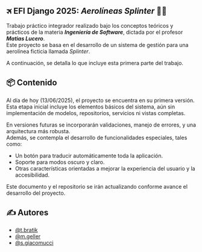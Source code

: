 ## 🛪 EFI Django 2025: *Aerolíneas Splinter* 🧑‍✈️

Trabajo práctico integrador realizado bajo los conceptos teóricos y prácticos de la materia **_Ingeniería de Software_**, dictada por el profesor **_Matias Lucero_**.  
Este proyecto se basa en el desarrollo de un sistema de gestión para una aerolínea ficticia llamada *Splinter*.

A continuación, se detalla lo que incluye esta primera parte del trabajo.

## 📦 Contenido 

Al día de hoy (13/06/2025), el proyecto se encuentra en su primera versión. Esta etapa inicial incluye los elementos básicos del sistema, aún sin implementación de modelos, repositorios, servicios ni vistas completas.

En versiones futuras se incorporarán validaciones, manejo de errores, y una arquitectura más robusta.  
Además, se contempla el desarrollo de funcionalidades especiales, tales como:

- Un botón para traducir automáticamente toda la aplicación.
- Soporte para modos oscuro y claro.
- Otras características orientadas a mejorar la experiencia del usuario y la accesibilidad.

Este documento y el repositorio se irán actualizando conforme avance el desarrollo del proyecto.

## ✍️ Autores 

- [@t.bratik](https://github.com/tom1mvp)
- [@m.geller](https://github.com/MarcosAyrton)
- [@s.giacomucci](https://github.com/Stefano818-bot)
